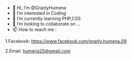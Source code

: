 - 👋 Hi, I’m @GranlyHumena
- 👀 I’m interested in Coding
- 🌱 I’m currently learning PHP,CSS
- 💞️ I’m looking to collaborate on ...
- 📫 How to reach me :

1.Facebook: https://www.facebook.com/granly.humena.09

2.Email: 
humena25@gmail.com

<!---
GranlyHumena/GranlyHumena is a ✨ special ✨ repository because its `README.md` (this file) appears on your GitHub profile.
You can click the Preview link to take a look at your changes.
--->
